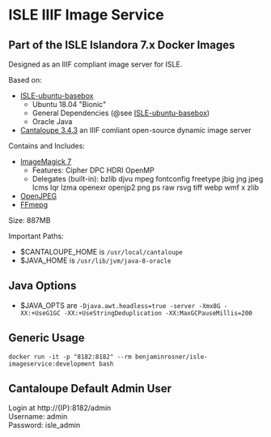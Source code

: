 # ISLE IIIF Image Service

## Part of the ISLE Islandora 7.x Docker Images
Designed as an IIIF compliant image server for ISLE.

Based on:  
 - [ISLE-ubuntu-basebox](https://hub.docker.com/r/benjaminrosner/isle-ubuntu-basebox/)
    - Ubuntu 18.04 "Bionic"
    - General Dependencies (@see [ISLE-ubuntu-basebox](https://hub.docker.com/r/benjaminrosner/isle-ubuntu-basebox/))
    - Oracle Java
 - [Cantaloupe 3.4.3](https://medusa-project.github.io/cantaloupe/) an IIIF comliant open-source dynamic image server

Contains and Includes:
  - [ImageMagick 7](https://www.imagemagick.org/)
    - Features: Cipher DPC HDRI OpenMP 
    - Delegates (built-in): bzlib djvu mpeg fontconfig freetype jbig jng jpeg lcms lqr lzma openexr openjp2 png ps raw rsvg tiff webp wmf x zlib
  - [OpenJPEG](http://www.openjpeg.org/)
  - [FFmepg](https://www.ffmpeg.org/) 

Size: 887MB

Important Paths:
  - $CANTALOUPE_HOME is `/usr/local/cantaloupe`
  - $JAVA_HOME is `/usr/lib/jvm/java-8-oracle`

## Java Options
  - $JAVA_OPTS are `-Djava.awt.headless=true -server -Xmx8G -XX:+UseG1GC -XX:+UseStringDeduplication -XX:MaxGCPauseMillis=200`

## Generic Usage

```
docker run -it -p "8182:8182" --rm benjaminrosner/isle-imageservice:development bash
```

## Cantaloupe Default Admin User

Login at http://{IP}:8182/admin  
Username: admin  
Password: isle_admin  

